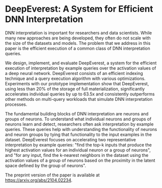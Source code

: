 # DeepEverest: A System for Efficient DNN Interpretation

DNN interpretation is important for researchers and data scientists. While many new approaches are being developed, they often do not scale with the size of the datasets and models. The problem that we address in this paper is the efficient execution of a common class of DNN interpretation queries.

We design, implement, and evaluate DeepEverest, a system for the efficient execution of interpretation by example queries over the activation values of a deep neural network. DeepEverest consists of an efficient indexing technique and a query execution algorithm with various optimizations. Experiments with our prototype implementation show that DeepEverest, using less than 20% of the storage of full materialization, significantly accelerates individual queries by up to 63.5x and consistently outperforms other methods on multi-query workloads that simulate DNN interpretation processes.

The fundamental building blocks of DNN interpretation are neurons and groups of neurons. To understand what individual neurons and groups of neurons learn and detect, researchers often ask interpretation by example queries. These queries help with understanding the functionality of neurons and neuron groups by tying that functionality to the input examples in the dataset. DeepEverest focuses on accelerating two representative interpretation by example queries: "find the top-k inputs that produce the highest activation values for an individual neuron or a group of neurons", and "for any input, find the k-nearest neighbors in the dataset using the activation values of a group of neurons based on the proximity in the latent space defined by the group of neurons".

The preprint version of the paper is available at https://arxiv.org/abs/2104.02234.
